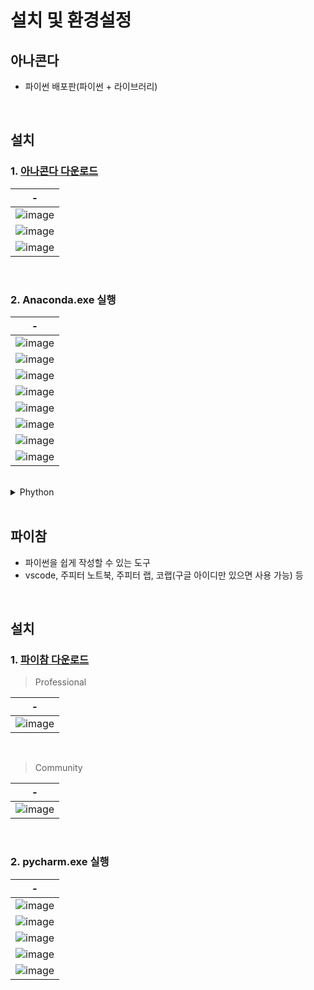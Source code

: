 # 설치 및 환경설정
아나콘다
---
- 파이썬 배포판(파이썬 + 라이브러리)

<br>

설치
---
### 1. [아나콘다 다운로드](https://www.anaconda.com/)
|-|
|-|
|![image](https://github.com/user-attachments/assets/776d0426-5738-49d7-a616-b4de1b155a8a)|
|![image](https://github.com/user-attachments/assets/7c5a6b4b-ec5b-43d2-b069-aefa4fa249b4)|
|![image](https://github.com/user-attachments/assets/87470955-fb37-4bdc-8108-524559211453)|

<br>

### 2. Anaconda.exe 실행
|-|
|-|
|![image](https://github.com/user-attachments/assets/4c420779-abb5-4681-a638-33ee8a60bd40)|
|![image](https://github.com/user-attachments/assets/20508b9e-e50f-4051-8477-ab4598e0cb44)|
|![image](https://github.com/user-attachments/assets/080c8fa4-2c7f-453d-abcd-eb0708675a5a)|
|![image](https://github.com/user-attachments/assets/edf9c7ee-ee99-4199-8a33-b3c7024c229c)|
|![image](https://github.com/user-attachments/assets/2b041212-ce63-46e0-8153-0558c47deddc)|
|![image](https://github.com/user-attachments/assets/6c44aa3e-c38e-4c2b-815c-38cc04c9371c)|
|![image](https://github.com/user-attachments/assets/54fc110f-e055-4c98-a478-2e284bf0d115)|
|![image](https://github.com/user-attachments/assets/033f67b0-f4e6-4c04-b420-81b017e80ea0)|

<br>

<details>
  <summary>Phython</summary>

파이썬
---
- 프로그래밍 언어
- 다른 언어에 비해 쉬움(동적자료형 형태)
- 다양한 라이브러리(패키지) → 빅데이터, 인공지능
- 오픈소스
- 기본 확장자는 .py 이자만, 노트북 확장자는 .ipynb
```
  .py : 일반적인 파일, 결과를 보려면 매번 실행해야 함

  .ipynb : 실행 결과를 바로 볼 수 있고, 그 결과도 함께 저장됨
    - 실행 방법
      - Ctrl + Enter : 현재 셸 실행
      - Shift + Enter : 현재 셀 실행 후 다음 새로운 셸 생성
```
  
</details>

<br>

파이참
---
- 파이썬을 쉽게 작성할 수 있는 도구
- vscode, 주피터 노트북, 주피터 랩, 코랩(구글 아이디만 있으면 사용 가능) 등

<br>

설치
--
### 1. [파이참 다운로드](https://www.jetbrains.com/ko-kr/pycharm/download/?section=windows)
> Professional

|-|
|-|
|![image](https://github.com/user-attachments/assets/f8c1e3bc-c382-4e5a-9f57-4c022317870c)|

<br>

> Community

|-|
|-|
|![image](https://github.com/user-attachments/assets/cc5b874d-c941-4ea1-a129-c977ad8f28f9)|

<br>

### 2. pycharm.exe 실행
|-|
|-|
|![image](https://github.com/user-attachments/assets/e0651e77-a4b5-4454-91c0-4a54a779d3c0)|
|![image](https://github.com/user-attachments/assets/44f5c34a-ff7e-46b0-b3e4-6cb56afa1495)|
|![image](https://github.com/user-attachments/assets/efd79905-91b7-43b1-854f-fbfdb75a4b0e)|
|![image](https://github.com/user-attachments/assets/64e68426-d514-4e9a-b9c9-f740363f1cf8)|
|![image](https://github.com/user-attachments/assets/0fa81636-51e6-4791-bc46-094034789eef)|


<br>

